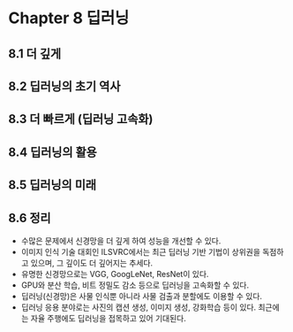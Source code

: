 # Chapter 8 딥러닝

## 8.1 더 깊게

## 8.2 딥러닝의 초기 역사

## 8.3 더 빠르게 (딥러닝 고속화)

## 8.4 딥러닝의 활용

## 8.5 딥러닝의 미래

## 8.6 정리
- 수많은 문제에서 신경망을 더 깊게 하여 성능을 개선할 수 있다.
- 이미지 인식 기술 대회인 ILSVRC에서는 최근 딥러닝 기반 기법이 상위권을 독점하고 있으며, 그 깊이도 더 깊어지는 추세다.
- 유명한 신경망으로는 VGG, GoogLeNet, ResNet이 있다.
- GPU와 분산 학습, 비트 정밀도 감소 등으로 딥러닝을 고속화할 수 있다.
- 딥러닝(신경망)은 사물 인식뿐 아니라 사물 검출과 분할에도 이용할 수 있다.
- 딥러닝 응용 분야로는 사진의 캡션 생성, 이미지 생성, 강화학습 등이 있다. 최근에는 자율 주행에도 딥러닝을 접목하고 있어 기대된다.
